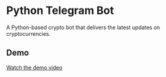 # Python Telegram Bot

A Python-based crypto bot that delivers the latest updates on cryptocurrencies.

## Demo

[Watch the demo video](https://vimeo.com/991139565)
